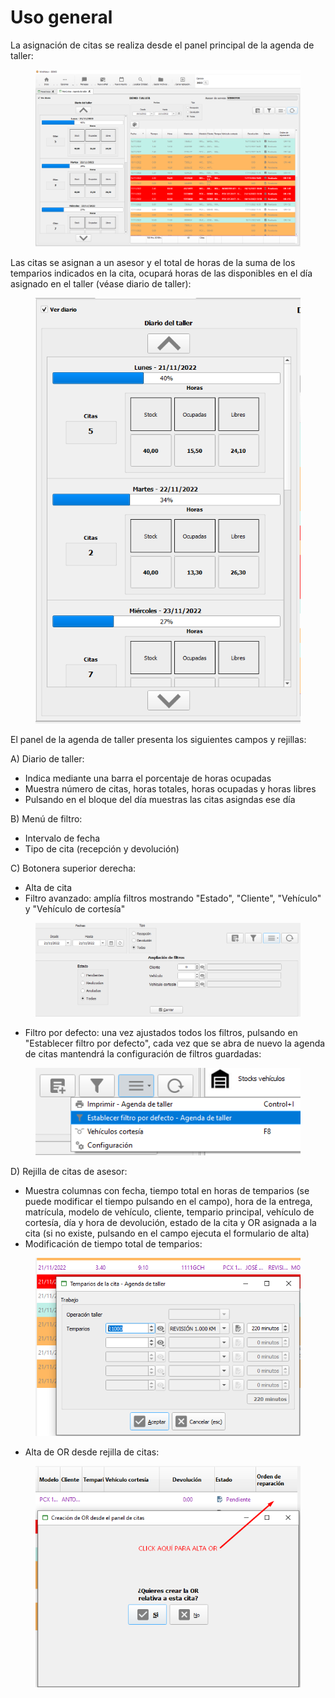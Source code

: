 # Uso general

La asignación de citas se realiza desde el panel principal de la agenda de taller:

<figure><img src="../../../../.gitbook/assets/imagen (2) (1) (1).png" alt=""><figcaption></figcaption></figure>

Las citas se asignan a un asesor y el total de horas de la suma de los temparios indicados en la cita, ocupará horas de las disponibles en el día asignado en el taller (véase diario de taller):

<figure><img src="../../../../.gitbook/assets/imagen (1) (1) (4).png" alt=""><figcaption></figcaption></figure>

El panel de la agenda de taller presenta los siguientes campos y rejillas:

A) Diario de taller:&#x20;

* Indica mediante una barra el porcentaje de horas ocupadas
* Muestra número de citas, horas totales, horas ocupadas y horas libres
* Pulsando en el bloque del día muestras las citas asigndas ese día

B) Menú de filtro:

* Intervalo de fecha
* Tipo de cita (recepción y devolución)

C) Botonera superior derecha:

* Alta de cita
* Filtro avanzado: amplía filtros mostrando "Estado", "Cliente", "Vehículo" y "Vehículo de cortesía"

<figure><img src="../../../../.gitbook/assets/imagen (121).png" alt=""><figcaption></figcaption></figure>

* Filtro por defecto: una vez ajustados todos los filtros, pulsando en "Establecer filtro por defecto", cada vez que se abra de nuevo la agenda de citas mantendrá la configuración de filtros guardadas:

<figure><img src="../../../../.gitbook/assets/imagen (15) (2).png" alt=""><figcaption></figcaption></figure>

D) Rejilla de citas de asesor:

* Muestra columnas con fecha, tiempo total en horas de temparios (se puede modificar el tiempo pulsando en el campo), hora de la entrega, matrícula, modelo de vehículo, cliente, tempario principal, vehículo de cortesía, día y hora de devolución, estado de la cita y OR asignada a la cita (si no existe, pulsando en el campo ejecuta el formulario de alta)
* Modificación de tiempo total de temparios:

<figure><img src="../../../../.gitbook/assets/imagen (125).png" alt=""><figcaption></figcaption></figure>

* Alta de OR desde rejilla de citas:

<figure><img src="../../../../.gitbook/assets/imagen (127).png" alt=""><figcaption></figcaption></figure>

